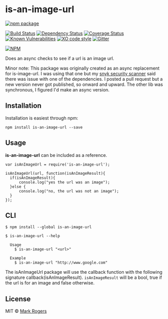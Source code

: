 # is-an-image-url
[![npm package](https://nodei.co/npm/is-an-image-url.png?downloads=true&downloadRank=true&stars=true)](https://nodei.co/npm/is-an-image-url/)

[![Build Status](https://img.shields.io/travis/m4bwav/is-an-image-url/master.svg)](https://travis-ci.org/m4bwav/is-an-image-url)
[![Dependency Status](https://img.shields.io/david/m4bwav/is-an-image-url.svg)](https://david-dm.org/m4bwav/is-an-image-url)
[![Coverage Status](https://img.shields.io/coveralls/m4bwav/is-an-image-url/master.svg)](https://coveralls.io/github/m4bwav/is-an-image-url?branch=master)
[![Known Vulnerabilities](https://snyk.io/test/npm/is-an-image-url/badge.svg?style=flat-square)](https://snyk.io/test/npm/is-an-image-url)
[![XO code style](https://img.shields.io/badge/code_style-XO-5ed9c7.svg)](https://github.com/sindresorhus/xo)
[![Gitter](https://badges.gitter.im/m4bwav/is-an-image-url.svg)](https://gitter.im/m4bwav/is-an-image-url?utm_source=badge&utm_medium=badge&utm_campaign=pr-badge)  
  
[![NPM](https://nodei.co/npm-dl/is-an-image-url.png?months=3)](https://nodei.co/npm/is-an-image-url/)

Does an async checks to see if a url is an image url.   

 Minor note:  This package was originally created as an async replacement for is-image-url.  I was using that one but my [snyk security scanner](https://snyk.io) said there was issue with one of the dependencies.  I posted a pull request but a new version never got published, so onward and upward.  The other lib was synchronous, I figured I'd make an async version.


## Installation

Installation is easiest through npm:

`npm install is-an-image-url --save`


## Usage

**is-an-image-url** can be included as a reference.

```
var isAnImageUrl = require('is-an-image-url');

isAnImageUrl(url, function(isAnImageResult){
  if(isAnImageResult){
      console.log("yes the url was an image");
  }else {
      console.log("no, the url was not an image");
  }
});
```

## CLI

```
$ npm install --global is-an-image-url
```

```
$ is-an-image-url --help

  Usage
    $ is-an-image-url "<url>"

  Example
    $ is-an-image-url "http://www.google.com"
```

The isAnImageUrl package will use the callback function with the following signature callback(isAnImageResult).
`isAnImageResult` will be a bool, true if the url is for an image and false otherwise.
## License

MIT © [Mark Rogers](http://www.markdavidrogers.com)